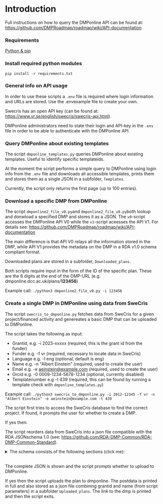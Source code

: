 # Introduction
Full instructions on how to query the DMPonline API can be found at: https://github.com/DMPRoadmap/roadmap/wiki/API-documentation

### Requirements

[Python & pip](https://www.python.org/downloads/)  

### Install required python modules

`pip install -r requirements.txt`

### General info on API usage
In order to use these scripts a `.env` file is required where login information and URLs are stored. Use the .envexample file to create your own. 

Swecris has an open API key (can be found at: https://www.vr.se/english/swecris/swecris-api.html). 

DMPonline administrators need to state their login and API-key in the `.env` file in order to be able to authenticate with the DMPonline API.

### Query DMPonline about existing templates
The script `dmponline_templates.py` queries DMPonline about existing templates. Useful to identify specific templateids.

At the moment the script performs a simple query to DMPonline using login info from the `.env` file and downloads all accessible templates, prints them and stores them as a single JSON in a subfolder, `Templates`. 

Currently, the script only returns the first page (up to 100 entries).

### Download a specific DMP from DMPonline 
The script `dmponline2_file_v0.py`and `dmponline2_file_v0.py`both lookup and donwload a specified DMP and stores it as a JSON. The `v0`-script accesses the DMPonline API V0 while the `v1`-script aceesses the API V1. For details see: https://github.com/DMPRoadmap/roadmap/wiki/API-documentation

The main difference is that API V0 relays all the information stored in the DMP, while API V1 provides the metadata on the DMP in a RDA v1.0 schema compliant format. 

Downloaded plans are stored in a subfolder, `Downloaded_plans`.

Both scripts require input in the form of the ID of the specific plan. These are the 6 digits at the end of the DMP-URL (e.g. dmponline.dcc.ac.uk/plans/**123456**) 

Example call:  `./python3 dmponline2_file_v0.py -i 123456`

### Create a single DMP in DMPonline using data from SweCris
The script `swecris_to_dmponline.py` fetches data from SweCris for a given project/financed activity and genereates a basic DMP that can be uploaded to DMPonline. 

The script takes the following as input:
* Grantid, e.g. -i 2023-xxxxx (required, this is the grant id from the funder)
* Funder e.g. -f vr (required, necessary to locate data in SweCris)
* Language e.g. -l eng (optional, default is eng) 
* Name e.g. -n "Albert Einstein" (required, used to create the user)
* Email e.g. -e aeinstein@example.com (required, used to create the user)
* Orcid e.g. -0 0009-1234-5678-1234 (optional, currently disabled)
* Templatenumber e.g -t 439 (required, this can be found by running a template check with `dmponline_templates.py`)

Example call:  `./python3 swecris_to_dmponline.py -i 2012-12345 -f vr -n "Albert Einstein" -e aeinstein@example.com -t 439`

The script first tries to access the SweCris database to find the correct project. If found, it prompts the user for whether to create a DMP.

If yes then:

The script reorders data from SweCris into a json file compatible with the RDA JSONschema 1.0 (see: https://github.com/RDA-DMP-Common/RDA-DMP-Common-Standard). 
<details>
  <summary>The schema consists of the following sections (click me):</summary>
  
| Syntax | Description |  
| --------------- | ----------- |    
|`"dmp:"`|          main container/dictionary where additional containers are added. subheadings include:|  
|`"schema:"`|       cannot be changed. default is 1.0.|   
|`"title:"`|        **Fetched from SweCris.** This is the title of the research project.|   
|`"description:"`|  **Fetched from SweCris.** This is the abstract for the research project.|   
|`"language:"` |    default eng. Can be changed? |  
|`"created:"` |     added by DMPonline. Anything written here will be overwritten with a timestamp from the system. | 
|`"modified:"`|     added by DMPonline. Anything written here will be overwritten with a timestamp from the system. | 
| `"ethical_issues_exist:"`|    default unknown| 
|`"dmp_id:"`|       container created by DMPonline. subheadings include:|  
|<ul>`"type:"`</ul>|            default url|   
|<ul>`"identifier:"`</ul>|      this is the direct url to the plan. e.g. "https://dmponline.dcc.ac.uk/api/v1/plans/123456". The beginning of the url can be replaced with an institutional domain adress (e.g. https://dmp.kth.se/) |  
|`"contact:"`|       container for the contact/owner of the plan. subheadings include:|  
|<ul>`"name:"`</ul>|            Fetched from script params. But DMPonline will change this if the email exists in its system|   
|<ul>`"mbox:"`</ul>|            e-mail address from script params. This is checked in DMPonline internally to fetch additional data |
|<ul>`"affiliation:"`</ul>|     container with two subheadings: |   
|<ul>`"name:"`</ul>|            Institutional name, fetched from .env      |
|<ul>`"abbreviation:"`</ul>|    Institutional abbreviation. Fetched from .env |
|<ul>`"contact_id:"`</ul>|      optional container, created from script params if included. Autocreated by DMPonline if user and ORCID exists. Two subheadings: |   
|<ul>`"type:"`</ul>|            default orcid|
|<ul>`"identifier:"`</ul>|      orcid. id-format: https://orcid.org/0000-0001-2345-6789|
|`"contributor:"`|  container for the contributors to the plan, several can be added. DMPonline adds contact as an additional contributor here even if not included in SweCris. Subheadings include:|  
|<ul>`"name:"`</ul>|            **Fetched from SweCris.**|   
|<ul>`"mbox:"`</ul>|            E-mail. Not in Swecris and thus not included in data sent to DMPonline, but this is sometimes added by DMPonline if user exists.|
|<ul>`"role:"`</ul>|            default other. However DMPonline sometimes changes this to CRediT roles (e.g. http://credit.niso.org/contributor-roles//data-curation).  Unclear why and based on what. |
|<ul>`"affiliation:"`</ul>|     container with two subheadings: |   
|<ul>`"name:"`</ul>|            Institutional name, fetched from .env      |
|<ul>`"abbreviation:"`</ul>|    Institutional abbreviation. Fetched from .env |
|<ul>`"contributor_id:"`</ul>|     optional container, created from **SweCris data** if included. Autocreated by DMPonline if user and ORCID exists. Problematic if user exists without orcid in DMPonline but orcid exists in SweCris. Two subheadings: |   
|<ul>`"type:"`</ul>|            default orcid|
|<ul>`"identifier:"`</ul>|      orcid. id-format: https://orcid.org/0000-0001-2345-6789|
|`"project:"`|      container for the project. Subheadings include:|  
|<ul>`"title:"`</ul>|           **Fetched from SweCris.** Needs to be identical to the DMP title.|   
|<ul>`"description:"`</ul>|     **Fetched from SweCris.** Needs to be identical to the DMP description.|
|<ul>`"start:"`</ul>|           **Fetched from SweCris.**|
|<ul>`"end:"`</ul>|             **Fetched from SweCris.**|   
|<ul>`"funding:"`</ul>|         Container for funder information.|
|<ul>`"name:"`</ul>|            Funder name, from script params|
|<ul>`"funder_id:"`</ul>|       container with 2 subheadings. Created based on script params|   
|<ul>`"type:"`</ul>|            default ror|
|<ul>`"identifier:"`</ul>|      ror. id-format: https://ror.org/03zttfo63 **PROBLEM:** DMPonline changes correct rors to dummy ones (https://ror.org/123abc45y)|
|<ul>`"grant_id:"`</ul>|        container with two subheadings|
|<ul>`"identifier:"`</ul>|      grant number, genereated from script params. **NOTE:** this can only be used once and needs to be unique otherwise ignored by DMPonline.|
|<ul>`"type:"`</ul>|            default other|
|<ul>`"funding_status:"`</ul>|  default granted **PROBLEM:** DMPonline changes to planned|
|<ul>`"dmproadmap_funded_affiliations:"`</ul>|  container added by DMPonline. Two subheadings|
|<ul>`"name:"`</ul>|            Institutional name.|
|<ul>`"abbreviation:"`</ul>|    Institutional abbreviation.|
|`"dataset:"`|      container for an empty dataset. Subheadings include:|  
|<ul>`"type:"`</ul>|            default dataset|
|<ul>`"title:"`</ul>|           default Generic dataset|   
|<ul>`"description:"`</ul>|     default No individual datasets have been defined for this DMP.|
|`"extension:"`|      container for template definition. Subheadings include:|  
|<ul>`"dmproadmap:"`</ul>|      subcontainer|
|<ul>`"template:"`</ul>|        subcontainer|   
|<ul>`"id:"`</ul>|              Fetched from script params. id number for the template.|
|<ul>`"title:"`</ul>|           default "". Gets filled in by DMPonline with correct title based on id.|

</details>  


<br/>

The complete JSON is shown and the script prompts whether to upload to DMPonline.

If yes then the script uploads the plan to dmponline.
The postdata is printed in full and also stored as a json file combining grantid and name (from script parameters) in a subfolder `Uploaded_plans`. The link to the dmp is printed and then the script exits. 
